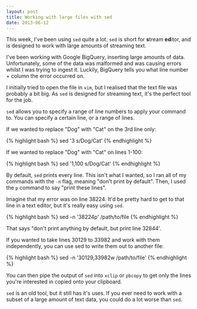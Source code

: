 ```yaml
---
layout: post
title: Working with large files with sed
date: 2013-06-12
---
```


This week, I've been using `sed` quite a lot. `sed` is short for **s**tream **ed**itor, and is designed to work with large amounts of streaming text.

I've been working with Google BigQuery, inserting large amounts of data. Unfortunately, some of the data was malformed and was causing errors whilst I was trying to ingest it. Luckily, BigQuery tells you what line number + column the error occurred on.

I initially tried to open the file in `vim`, but I realised that the text file was probably a bit big. As `sed` is designed for streaming text, it's the perfect tool for the job.

`sed` allows you to specify a range of line numbers to apply your command to. You can specify a certain line, or a range of lines. 

If we wanted to replace "Dog" with "Cat" on the 3rd line only:

{% highlight bash %}
sed '3 s/Dog/Cat'
{% endhighlight %}

If we wanted to replace "Dog" with "Cat" on lines 1-100:

{% highlight bash %}
sed '1,100 s/Dog/Cat'
{% endhighlight %}

By default, `sed` prints every line. This isn't what I wanted, so I ran all of my commands with the `-n` flag, meaning "don't print by default". Then, I used the `p` command to say "print these lines".

Imagine that my error was on line 38224. It'd be pretty hard to get to that line in a text editor, but it's really easy using `sed`.

{% highlight bash %}
sed -n '38224p' /path/to/file
{% endhighlight %}

That says "don't print anything by default, but print line 32844'.

If you wanted to take lines 30129 to 33982 and work with them independently, you can use sed to write them out to another file:

{% highlight bash %}
sed -n '30129,33982w /path/to/file'
{% endhighlight %}

You can then pipe the output of `sed` into `xclip` or `pbcopy` to get only the lines you're interested in copied onto your clipboard.

`sed` is an old tool, but it still has it's uses. If you ever need to work with a subset of a large amount of text data, you could do a lot worse than `sed`.
